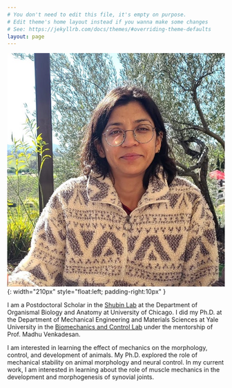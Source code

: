 ```yaml
---
# You don't need to edit this file, it's empty on purpose.
# Edit theme's home layout instead if you wanna make some changes
# See: https://jekyllrb.com/docs/themes/#overriding-theme-defaults
layout: page
---
```

<!-- Life conundrum 1: I am a graduate student who wishes that graduate school never ended. 

<!-- Life conundrum 2: I find both mathematical equations and biological experiments beautiful.  --> 

<!-- “It is not necessary to accept everything as true, one must only accept it as necessary” -->

<!-- <img style="float: left;" src="images/photo.jpg" width="150">&nbsp;&nbsp;&nbsp;&nbsp; -->

![myimg](images/portrait.jpg){: width="210px" style="float:left; padding-right:10px" }

I am a Postdoctoral Scholar in the [Shubin Lab](shubinlab.uchicago.edu) at the Department of Organismal Biology and Anatomy at University of Chicago. I did my Ph.D. at the Department of Mechanical Engineering and Materials Sciences at Yale University in the [Biomechanics and Control Lab](mvlab.yale.edu) under the mentorship of Prof. Madhu Venkadesan. 

I am interested in learning the effect of mechanics on the morphology, control, and development of animals. My Ph.D. explored the role of mechanical stability on animal morphology and neural control. In my current work, I am interested in learning about the role of muscle mechanics in the development and morphogenesis of synovial joints. 

<!-- [Other website](https://campuspress.yale.edu/nsharma/) -->
